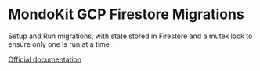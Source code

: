 # MondoKit GCP Firestore Migrations

Setup and Run migrations, with state stored in Firestore and a mutex lock to ensure only one is run at a time

[Official documentation](https://mondokit.dev/packages/gcp-migrations.html)
